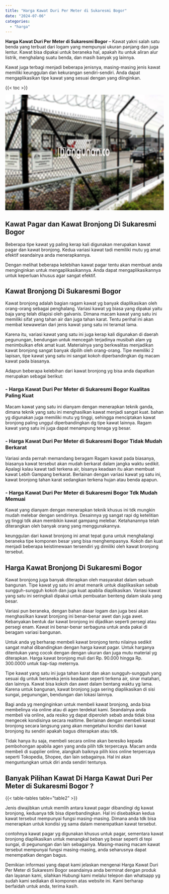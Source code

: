 ```yaml
---
title: "Harga Kawat Duri Per Meter di Sukaresmi Bogor"
date: "2024-07-06"
categories: 
  - "harga"
---
```


**Harga Kawat Duri Per Meter di Sukaresmi Bogor** – Kawat yakni salah satu benda yang terbuat dari logam yang mempunyai ukuran panjang dan juga lentur. Kawat bisa dipakai untuk beraneka hal, apakah itu untuk aliran alur listrik, menghalang suatu benda, dan masih banyak yg lainnya.

Kawat juga terbagi menjadi beberapa jenisnya, masing-masing jenis kawat memiliki keunggulan dan kekurangan sendiri-sendiri. Anda dapat mengaplikasikan tipe kawat yang sesuai dengan yang diinginkan.

{{< toc >}}

![Harga Kawat Duri Per Meter di Sukaresmi Bogor](/images/jual-kawat-murah04.png)

## Kawat Pagar dan Kawat Bronjong Di Sukaresmi Bogor

Beberapa tipe kawat yg paling kerap kali digunakan merupakan kawat pagar dan kawat bronjong. Kedua variasi kawat tadi memiliki mutu yg amat efektif seandainya anda menerapkannya.

Dengan melihat beberapa kelebihan kawat pagar tentu akan membuat anda menginginkan untuk mengaplikasikannya. Anda dapat mengaplikasikannya untuk keperluan khusus agar sangat efektif.

## Kawat Bronjong Di Sukaresmi Bogor

Kawat bronjong adalah bagian ragam kawat yg banyak diaplikasikan oleh orang-orang sebagai penghalang. Variasi kawat yg biasa yang dipakai yaitu baja yang telah dilapisi oleh galvanis. Dimana macam kawat yang satu ini memiliki sifat yang tahan air dan juga tahan karat. Tentu perihal ini akan membat kewawetan dari jenis kawat yang satu ini teramat lama.

Karena itu, variasi kawat yang satu ini juga kerap kali digunakan di daerah pegunungan, bendungan untuk mencegah terjadinya musibah alam yg menimbulkan efek amat kuat. Materialnya yang berkwalitas menjadikan kawat bronjong sangat banyak dipilih oleh orang-orang. Tipe memiliki 2 lapisan, tipe kawat yang satu ini sangat kokoh diperbandingkan dg macam kawat pada biasanya.

Adapun beberapa kelebihan dari kawat bronjong yg bisa anda dapatkan merupakan sebagai berikut:

### \- Harga Kawat Duri Per Meter di Sukaresmi Bogor Kualitas Paling Kuat

Macam kawat yang satu ini dianyam dengan menerapkan teknik ganda, dimana teknik yang satu ini menghasilkan kawat menjadi sangat kuat. bahan yg digunakan juga memiliki mutu yg tinggi, sehingga menciptakan kawat bronjong paling unggul diperbandingkan dg tipe kawat lainnya. Ragam kawat yang satu ini juga dapat menampung tenaga yg besar.

### \- Harga Kawat Duri Per Meter di Sukaresmi Bogor Tidak Mudah Berkarat

Variasi anda pernah memandang beragam Ragam kawat pada biasanya, biasanya kawat tersebut akan mudah berkarat dalam jangka waktu sedikit. Apalagi kalau kawat tadi terkena air, bisanya keadaan itu akan membuat kawat Lebih Gampang berkarat. Berlainan dengan variasi kawat yg satu ini, kawat bronjong tahan karat sedangkan terkena hujan atau benda apapun.

### \- Harga Kawat Duri Per Meter di Sukaresmi Bogor Tdk Mudah Memuai

Kawat yang dianyam dengan menerapkan teknik khusus ini tdk mungkin mudah melebar dengan sendirinya. Desainnya yg sangat rapi dg ketelitian yg tinggi tdk akan membikin kawat gampang melebar. Ketahanannya telah diterangkan oleh banyak orang yang menggunakannya.

keunggulan dari kawat bronjong ini amat tepat guna untuk menghalangi beraneka tipe komponen besar yang bisa menghempasnya. Kokoh dan kuat menjadi beberapa keistimewaan tersendiri yg dimiliki oleh kawat bronjong tersebut.

## Harga Kawat Bronjong Di Sukaresmi Bogor

Kawat bronjong juga banyak diterapkan oleh masyarakat dalam sebuah bangunan. Tipe kawat yg satu ini amat menarik untuk diaplikasikan sebab sungguh-sungguh kokoh dan juga kuat apabila diaplikasikan. Variasi kawat yang satu ini seringkali dipakai untuk pembuatan benteng dalam skala yang besar.

Variasi pun beraneka, dengan bahan dasar logam dan juga besi akan menghasilkan kawat bronjong ini benar-benar awet dan juga awet. Kebanyakan bentuk dar kawat bronjong ini dijadikan seperti persegi atau persegi enam. Kawat ini benar-benar serbaguna untuk anda pakai di beragam variasi bangunan.

Untuk anda yg berharap membeli kawat bronjong tentu nilainya sedikit sangat mahal dibandingkan dengan harga kawat pagar. Untuk harganya ditentukan yang cocok dengan dengan ukuran dan juga mutu material yg diterapkan. Harga kawat bronjong muli dari Rp. 90.000 hingga Rp. 300.0000 untuk tiap-tiap meternya.

Tipe kawat yang satu ini juga tahan karat dan akan sungguh-sungguh yang sesuai dg untuk beraneka jenis keadaan seperti terkena air, sinar matahari, dan lainnya. Kawat bisa kokoh dan awet dalam bentang waktu yg lama. Karena untuk bangunan, kawat bronjong juga sering diaplikasikan di sisi sungai, pegunungan, bendungan dan lokasi lainnya.

Bagi anda yg menginginkan untuk membeli kawat bronjong, anda bisa membelinya via online atau di agen terdekat kami. Seandainya anda membeli via online, ada resiko yg dapat diperoleh sebab anda tidak bisa mengecek kondisinya secara realtime. Berlainan dengan membeli kawat bronjong secara langsung yang akan mengetahui kondisi dari kawat bronjong itu sendiri apakah bagus diterapkan atau tdk.

Tidak hanya itu saja, membeli secara online akan beresiko kepada pembohongan apabila agen yang anda pilih tdk terpercaya. Macam anda membeli di supplier online, alangkah baiknya pilih kios online terpercaya seperti Tokopedia, Shopee, dan lain sebagainya. Hal ini akan menguntungkan untuk diri anda sendiri tentunya.

## Banyak Pilihan Kawat Di Harga Kawat Duri Per Meter di Sukaresmi Bogor ?

{{< table-tables table="table2" >}}

Jenis diwajibkan untuk memlih antara kawat pagar dibandingi dg kawat bronjong, keduanya tdk bisa diperbandingkan. Hal ini disebabkan kedua kawat tersebut mempunyai fungsi masing-masing. Dimana anda tdk bisa menerapkan untuk kondisi yg sama dalam menempatkan kawat tersebut.

contohnya kawat pagar yg digunakan khusus untuk pagar, sementara kawat bronjong diaplikasikan untuk menangkal beban yg besar seperti di tepi sungai, di pegunungan dan lain sebagainya. Masing-masing macam kawat tersebut mempunyai fungsi masing-masing, anda seharusnya dapat menempatkan dengan bagus.

Demikian informasi yang dapat kami jelaskan mengenai Harga Kawat Duri Per Meter di Sukaresmi Bogor seandainya anda berminat dengan produk dan layanan kami, silahkan Hubungi kami melalui telepon dan whatsapp yg sudah kami sediakan di komponen atas website ini. Kami berharap berfaidah untuk anda, terima kasih.
